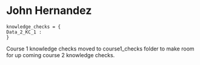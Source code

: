 # John Hernandez
```
knowledge_checks = {
Data_2_KC_1 : 
}
```

Course 1 knowledge checks moved to course1_checks folder to make room <br>
for up coming course 2 knowledge checks.



